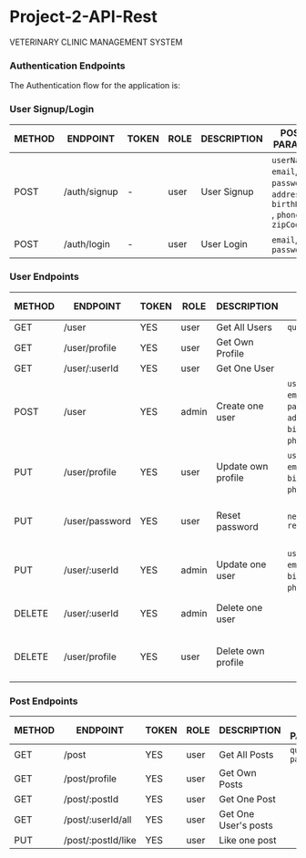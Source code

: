 # Project-2-API-Rest
VETERINARY CLINIC MANAGEMENT SYSTEM

### Authentication Endpoints
The Authentication flow for the application is:

### User Signup/Login

METHOD | ENDPOINT         | TOKEN | ROLE | DESCRIPTION              | POST PARAMS                                     | RETURNS
-------|------------------|-------|------|--------------------|-------------------------------------------------|--------------------
POST   | /auth/signup     | -     | user | User Signup              | `userName`, `email`, `password`, `address`, `birthDate` , `phone`, `zipCode`  | { token: `token` }
POST   | /auth/login      | -     | user | User Login               | `email`, `password`                             | { token: `token` }

### User Endpoints

METHOD | ENDPOINT         | TOKEN | ROLE | DESCRIPTION              | POST PARAMS                                     | RETURNS
-------|------------------|-------|------|--------------------------|-------------------------------------------------|--------------------
GET    | /user            | YES   | user | Get All Users            |  `query params`                                 | [{user}]
GET    | /user/profile    | YES   | user | Get Own Profile          |                                                 |  {user}
GET    | /user/:userId    | YES   | user | Get One User             |                                                 |  {user}
POST   | /user            | YES   | admin | Create one user         | `userName`, `email`, `password`, `address`, `birthDate` , `phone`, `zipCode` | {user}
PUT    | /user/profile    | YES   | user | Update own profile       | `userName`, `email`, `address`, `birthDate` , `phone`, `zipCode` | {message: 'Profile updated'}
PUT    | /user/password   | YES   | user  | Reset password          | `newPassword` `repeatPassword`                                    | { message: 'Password updated }
PUT    | /user/:userId    | YES   | admin | Update one user         |  `userName`, `email`, `address`, `birthDate` , `phone`, `zipCode` | {message: 'User updated'
DELETE | /user/:userId    | YES   | admin | Delete one user         |                                                   | {message: 'User deleted'}
DELETE | /user/profile    | YES   | user | Delete own profile       |                                                    | { message: 'Profile deleted' }

### Post Endpoints

METHOD | ENDPOINT         | TOKEN | ROLE | DESCRIPTION              | POST PARAMS                                     | RETURNS
-------|------------------|-------|------|--------------------------|-------------------------------------------------|--------------------
GET    | /post            | YES   | user | Get All Posts          |  `query params`                            | [{post}]
GET    | /post/profile    | YES   | user | Get Own Posts          |                                            | [{post}]
GET    | /post/:postId       | YES   | user | Get One Post           |                                            | {post}
GET    | /post/:userId/all    | YES   | user | Get One User's posts   |                                            | [{post}]
PUT    | /post/:postId/like   | YES   | user | Like one post          |                                            | {post}
